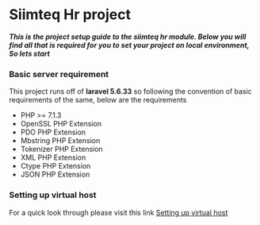 # Siimteq Hr project
***This is the project setup guide to the siimteq hr module. Below you will find all that is required for you to set your project on local environment, So lets start***

### Basic server requirement
This project runs off of **laravel 5.6.33** so following the convention of basic requirements of the same, below are the requirements

 -   PHP >= 7.1.3
-   OpenSSL PHP Extension
-   PDO PHP Extension
-   Mbstring PHP Extension
-   Tokenizer PHP Extension
-   XML PHP Extension
-   Ctype PHP Extension
-   JSON PHP Extension

### Setting up virtual host
For a quick look through please visit this link [Setting up virtual host](https://ourcodeworld.com/articles/read/584/how-to-configure-a-virtual-host-for-a-laravel-project-in-xampp-for-windows)
